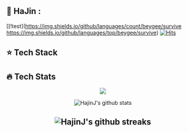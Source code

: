 ## :running: HaJin : 
[[!test](https://img.shields.io/github/languages/count/beygee/survive https://img.shields.io/github/languages/top/beygee/survive)
[![Hits](https://hits.seeyoufarm.com/api/count/incr/badge.svg?url=https%3A%2F%2Fgithub.com%2FHajinJ&count_bg=%236AA4A7&title_bg=%23B72626&icon=googlefit.svg&icon_color=%23FFFFFF&title=Today&edge_flat=false)](https://hits.seeyoufarm.com)
## :star: Tech Stack
## :fire: Tech Stats
<div align=center>

<a href="https://opgc.me/#/users/hajinJ" target="_blank"><img src="https://api.opgc.me/githubs/users/hajinJ/tag/?theme=basic" /></a>

![HajinJ's github stats](https://github-readme-stats-git-masterrstaa-rickstaa.vercel.app/api?username=hajinJ&count_private=true&show_icons=true&theme=algolia)

![HajinJ's github streaks](https://github-readme-streak-stats.herokuapp.com/?user=hajinJ&stroke=ffffff&background=050F2C&ring=0194DD&fire=0194DD&currStreakNum=ffffff&currStreakLabel=0194DD&sideNums=ffffff&sideLabels=ffffff&dates=ffffff)
---
